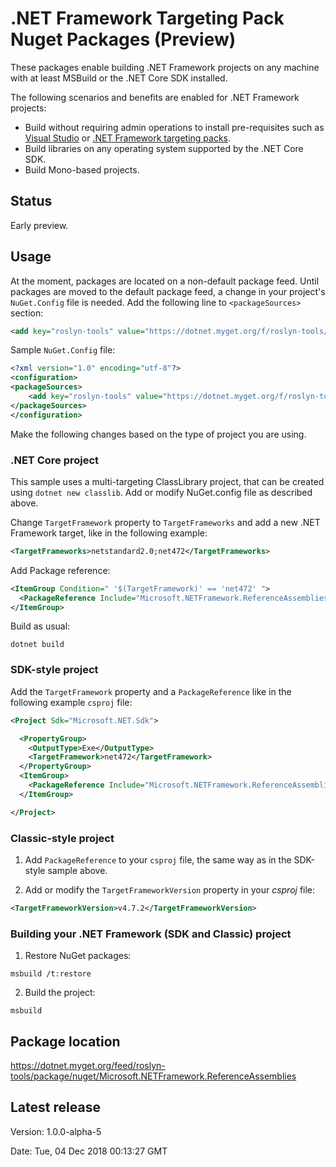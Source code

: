 # .NET Framework Targeting Pack Nuget Packages (Preview)

These packages enable building .NET Framework projects on any machine with at least MSBuild or the .NET Core SDK installed. 

The following scenarios and benefits are enabled for .NET Framework projects:

- Build without requiring admin operations to install pre-requisites such as [Visual Studio](https://visualstudio.microsoft.com/vs/) or [.NET Framework targeting packs](https://dotnet.microsoft.com/download/visual-studio-sdks).
- Build libraries on any operating system supported by the .NET Core SDK.
- Build Mono-based projects.

## Status

Early preview.

## Usage

At the moment, packages are located on a non-default package feed. Until packages are moved to the default package feed, a change in your project's `NuGet.Config` file is needed. Add the following line to `<packageSources>` section:

```xml
<add key="roslyn-tools" value="https://dotnet.myget.org/f/roslyn-tools/api/v3/index.json" />
```

Sample `NuGet.Config` file:

```xml
<?xml version="1.0" encoding="utf-8"?>
<configuration>
<packageSources>
    <add key="roslyn-tools" value="https://dotnet.myget.org/f/roslyn-tools/api/v3/index.json" />
</packageSources>
</configuration>
```

Make the following changes based on the type of project you are using.

### .NET Core project

This sample uses a multi-targeting ClassLibrary project, that can be created using `dotnet new classlib`. Add or modify NuGet.config file as described above.

Change `TargetFramework` property to `TargetFrameworks` and add a new .NET Framework target, like in the following example:

```xml
<TargetFrameworks>netstandard2.0;net472</TargetFrameworks>
```

Add Package reference:

```xml
<ItemGroup Condition=" '$(TargetFramework)' == 'net472' ">
  <PackageReference Include="Microsoft.NETFramework.ReferenceAssemblies" Version="1.0.0-alpha-5" />
</ItemGroup>
```

Build as usual:

```console
dotnet build
```

### SDK-style project

Add the `TargetFramework` property and a `PackageReference` like in the following example `csproj` file:

```xml
<Project Sdk="Microsoft.NET.Sdk">

  <PropertyGroup>
    <OutputType>Exe</OutputType>
    <TargetFramework>net472</TargetFramework>
  </PropertyGroup>
  <ItemGroup>
    <PackageReference Include="Microsoft.NETFramework.ReferenceAssemblies" Version="1.0.0-alpha-5" />
  </ItemGroup>

</Project>
```

### Classic-style project

1. Add `PackageReference` to your `csproj` file, the same way as in the SDK-style sample above.

2. Add or modify the `TargetFrameworkVersion` property in your *csproj* file:

```xml
<TargetFrameworkVersion>v4.7.2</TargetFrameworkVersion>
```

### Building your .NET Framework (SDK and Classic) project

1. Restore NuGet packages:

```console
msbuild /t:restore
```

2. Build the project:

```console
msbuild
```

## Package location

https://dotnet.myget.org/feed/roslyn-tools/package/nuget/Microsoft.NETFramework.ReferenceAssemblies

## Latest release

Version:  1.0.0-alpha-5

Date:  Tue, 04 Dec 2018 00:13:27 GMT
